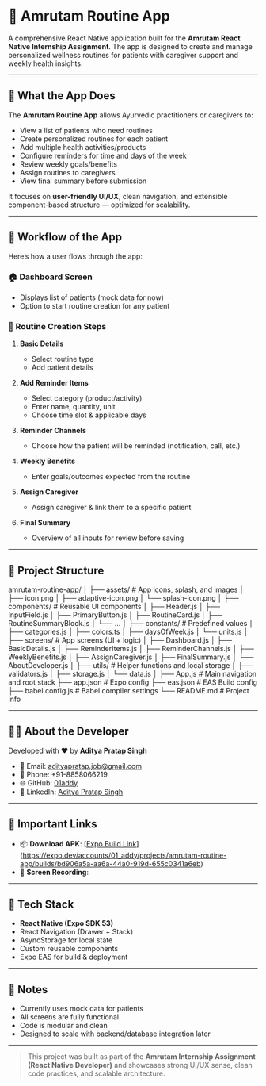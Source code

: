 # 🌿 Amrutam Routine App

A comprehensive React Native application built for the **Amrutam React Native Internship Assignment**. The app is designed to create and manage personalized wellness routines for patients with caregiver support and weekly health insights.

---

## 📱 What the App Does

The **Amrutam Routine App** allows Ayurvedic practitioners or caregivers to:

- View a list of patients who need routines
- Create personalized routines for each patient
- Add multiple health activities/products
- Configure reminders for time and days of the week
- Review weekly goals/benefits
- Assign routines to caregivers
- View final summary before submission

It focuses on **user-friendly UI/UX**, clean navigation, and extensible component-based structure — optimized for scalability.

---

## 🔄 Workflow of the App

Here’s how a user flows through the app:

### 🏠 Dashboard Screen
- Displays list of patients (mock data for now)
- Option to start routine creation for any patient

### 📝 Routine Creation Steps

1. **Basic Details**
   - Select routine type
   - Add patient details

2. **Add Reminder Items**
   - Select category (product/activity)
   - Enter name, quantity, unit
   - Choose time slot & applicable days

3. **Reminder Channels**
   - Choose how the patient will be reminded (notification, call, etc.)

4. **Weekly Benefits**
   - Enter goals/outcomes expected from the routine

5. **Assign Caregiver**
   - Assign caregiver & link them to a specific patient

6. **Final Summary**
   - Overview of all inputs for review before saving

---

## 🧱 Project Structure

amrutam-routine-app/
│
├── assets/ # App icons, splash, and images
│ ├── icon.png
│ ├── adaptive-icon.png
│ └── splash-icon.png
│
├── components/ # Reusable UI components
│ ├── Header.js
│ ├── InputField.js
│ ├── PrimaryButton.js
│ ├── RoutineCard.js
│ ├── RoutineSummaryBlock.js
│ └── ...
│
├── constants/ # Predefined values
│ ├── categories.js
│ ├── colors.ts
│ ├── daysOfWeek.js
│ └── units.js
│
├── screens/ # App screens (UI + logic)
│ ├── Dashboard.js
│ ├── BasicDetails.js
│ ├── ReminderItems.js
│ ├── ReminderChannels.js
│ ├── WeeklyBenefits.js
│ ├── AssignCaregiver.js
│ ├── FinalSummary.js
│ └── AboutDeveloper.js
│
├── utils/ # Helper functions and local storage
│ ├── validators.js
│ ├── storage.js
│ └── data.js
│
├── App.js # Main navigation and root stack
├── app.json # Expo config
├── eas.json # EAS Build config
├── babel.config.js # Babel compiler settings
└── README.md # Project info

---

## 👨‍💻 About the Developer

Developed with ❤️ by **Aditya Pratap Singh**

- 📧 Email: [adityapratap.job@gmail.com](mailto:adityapratap.job@gmail.com)
- 📱 Phone: +91-8858066219
- 🌐 GitHub: [01addy](https://github.com/01addy)
- 🔗 LinkedIn: [Aditya Pratap Singh](https://www.linkedin.com/in/adityapratap2712)

---

## 🔗 Important Links

- 📦 **Download APK**: [[Expo Build Link](https://expo.dev/accounts/01_addy/projects/amrutam-routine-app/builds/bd906a5a-aa6a-44a0-919d-655c0341a6eb)](https://expo.dev/accounts/01_addy/projects/amrutam-routine-app/builds/bd906a5a-aa6a-44a0-919d-655c0341a6eb)
- 🎥 **Screen Recording**: 


---

## 🚀 Tech Stack

- **React Native (Expo SDK 53)**
- React Navigation (Drawer + Stack)
- AsyncStorage for local state
- Custom reusable components
- Expo EAS for build & deployment

---

## 📌 Notes

- Currently uses mock data for patients
- All screens are fully functional
- Code is modular and clean
- Designed to scale with backend/database integration later

---

> This project was built as part of the **Amrutam Internship Assignment (React Native Developer)** and showcases strong UI/UX sense, clean code practices, and scalable architecture.

